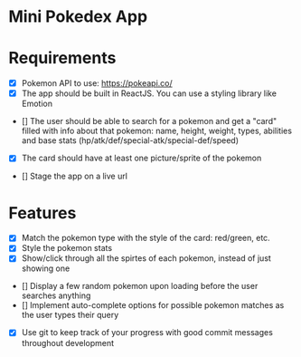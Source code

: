 # Mini Pokedex App

# Requirements
- [x] Pokemon API to use: https://pokeapi.co/
- [x] The app should be built in ReactJS. You can use a styling library like Emotion
- [] The user should be able to search for a pokemon and get a "card" filled with info about that pokemon: name, height, weight, types, abilities and base stats (hp/atk/def/special-atk/special-def/speed)
- [x] The card should have at least one picture/sprite of the pokemon
- [] Stage the app on a live url

# Features
- [x] Match the pokemon type with the style of the card: red/green, etc.
- [x] Style the pokemon stats
- [x] Show/click through all the spirtes of each pokemon, instead of just showing one
- [] Display a few random pokemon upon loading before the user searches anything
- [] Implement auto-complete options for possible pokemon matches as the user types their query
- [x] Use git to keep track of your progress with good commit messages throughout development

